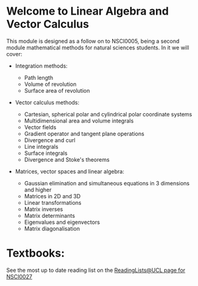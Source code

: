# Welcome to Linear Algebra and Vector Calculus

This module is designed as a follow on to NSCI0005, being a second module mathematical methods for natural sciences students.  In it we will cover:

- Integration methods:
	- Path length
	- Volume of revolution
	- Surface area of revolution

- Vector calculus methods:
	- Cartesian, spherical polar and cylindrical polar coordinate systems
	- Multidimensional area and volume integrals
	- Vector fields
	- Gradient operator and tangent plane operations
	- Divergence and curl
	- Line integrals
	- Surface integrals
	- Divergence and Stoke's theorems

- Matrices, vector spaces and linear algebra:
	- Gaussian elimination and simultaneous equations in 3 dimensions and higher
	- Matrices in 2D and 3D
	- Linear transformations
	- Matrix inverses
	- Matrix determinants
	- Eigenvalues and eigenvectors
	- Matrix diagonalisation
	

# Textbooks:
See the most up to date reading list on the <a href="https://rl.talis.com/3/ucl/lists/EB63271A-B2C3-E120-5387-9C033CD010C7.html" target="_blank">ReadingLists@UCL page for NSCI0027</a>
